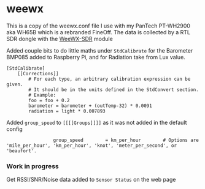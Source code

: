 # weewx
This is a copy of the weewx.conf file I use with my PanTech PT-WH2900 aka WH65B which is a rebranded FineOff. The data is collected by a RTL SDR dongle with the [WeeWX-SDR](https://github.com/matthewwall/weewx-sdr) module

Added couple bits to do little maths under `StdCalibrate` for the Barometer BMP085 added to Raspberry Pi, and for Radiation take from Lux value.

```
[StdCalibrate]
    [[Corrections]]
        # For each type, an arbitrary calibration expression can be given.
        # It should be in the units defined in the StdConvert section.
        # Example:
        foo = foo + 0.2
        barometer = barometer + (outTemp-32) * 0.0091
        radiation = light * 0.007893
```
Added `group_speed` to `[[[[Groups]]]]` as it was not added in the default config
```
                 group_speed        = km_per_hour        # Options are 'mile_per_hour', 'km_per_hour', 'knot', 'meter_per_second', or 'beaufort'.
```

### Work in progress
Get RSSI/SNR/Noise data added to `Sensor Status` on the web page
